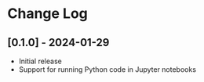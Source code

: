 # Change Log

## [0.1.0] - 2024-01-29

- Initial release
- Support for running Python code in Jupyter notebooks

